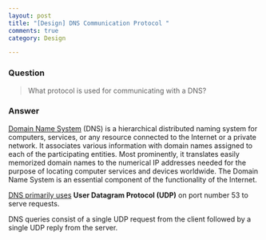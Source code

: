 ```yaml
---
layout: post
title: "[Design] DNS Communication Protocol "
comments: true
category: Design

---
```


### Question 

> What protocol is used for communicating with a DNS? 

### Answer

[Domain Name System](http://en.wikipedia.org/wiki/Domain_Name_System) (DNS) is a hierarchical distributed naming system for computers, services, or any resource connected to the Internet or a private network. It associates various information with domain names assigned to each of the participating entities. Most prominently, it translates easily memorized domain names to the numerical IP addresses needed for the purpose of locating computer services and devices worldwide. The Domain Name System is an essential component of the functionality of the Internet. 

[DNS primarily uses](http://en.wikipedia.org/wiki/Domain_Name_System#Protocol_transport) __User Datagram Protocol (UDP)__ on port number 53 to serve requests. 

DNS queries consist of a single UDP request from the client followed by a single UDP reply from the server. 
